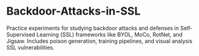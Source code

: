 # Backdoor-Attacks-in-SSL
Practice experiments for studying backdoor attacks and defenses in Self-Supervised Learning (SSL) frameworks like BYOL, MoCo, RotNet, and Jigsaw. Includes poison generation, training pipelines, and visual analysis SSL vulnerabilities.
